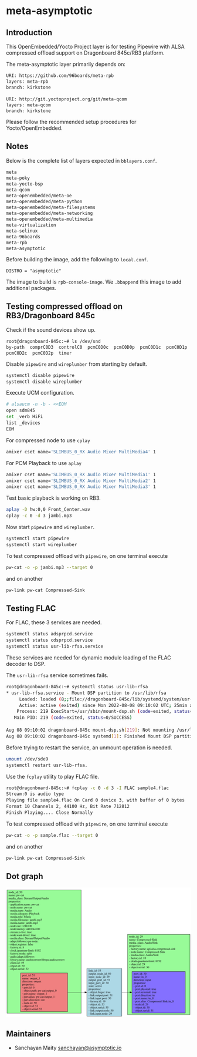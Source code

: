 meta-asymptotic
================================

Introduction
-------------------------

This OpenEmbedded/Yocto Project layer is for testing Pipewire with ALSA
compressed offload support on Dragonboard 845c/RB3 platform.

The meta-asymptotic layer primarily depends on:

	URI: https://github.com/96boards/meta-rpb
	layers: meta-rpb
	branch: kirkstone

	URI: http://git.yoctoproject.org/git/meta-qcom
	layers: meta-qcom
	branch: kirkstone

Please follow the recommended setup procedures for Yocto/OpenEmbedded.

Notes
-------------------------

Below is the complete list of layers expected in `bblayers.conf`.

```
meta
meta-poky
meta-yocto-bsp
meta-qcom
meta-openembedded/meta-oe
meta-openembedded/meta-python
meta-openembedded/meta-filesystems
meta-openembedded/meta-networking
meta-openembedded/meta-multimedia
meta-virtualization
meta-selinux
meta-96boards
meta-rpb
meta-asymptotic
```

Before building the image, add the following to `local.conf`.

```
DISTRO = "asymptotic"
```

The image to build is `rpb-console-image`. We `.bbappend` this image to add
additional packages.

Testing compressed offload on RB3/Dragonboard 845c
-------------------------

Check if the sound devices show up.

```
root@dragonboard-845c:~# ls /dev/snd
by-path  comprC0D3  controlC0  pcmC0D0c  pcmC0D0p  pcmC0D1c  pcmC0D1p  pcmC0D2c  pcmC0D2p  timer
```

Disable `pipewire` and `wireplumber` from starting by default.

```bash
systemctl disable pipewire
systemctl disable wireplumber
```

Execute UCM configuration.

```bash
# alsaucm -n -b - <<EOM
open sdm845
set _verb HiFi
list _devices
EOM
```

For compressed node to use `cplay`

```bash
amixer cset name='SLIMBUS_0_RX Audio Mixer MultiMedia4' 1
```

For PCM Playback to use `aplay`

```bash
amixer cset name='SLIMBUS_0_RX Audio Mixer MultiMedia1' 1
amixer cset name='SLIMBUS_0_RX Audio Mixer MultiMedia2' 1
amixer cset name='SLIMBUS_0_RX Audio Mixer MultiMedia3' 1
```

Test basic playback is working on RB3.

```bash
aplay -D hw:0,0 Front_Center.wav
cplay -c 0 -d 3 jambi.mp3
```

Now start `pipewire` and `wireplumber`.

```bash
systemctl start pipewire
systemctl start wireplumber
```

To test compressed offload with `pipewire`, on one terminal execute

```bash
pw-cat -o -p jambi.mp3 --target 0
```

and on another

```bash
pw-link pw-cat Compressed-Sink
```

Testing FLAC
-------------------------

For FLAC, these 3 services are needed.

```bash
systemctl status adsprpcd.service
systemctl status cdsprpcd.service
systemctl status usr-lib-rfsa.service
```

These services are needed for dynamic module loading of the FLAC decoder to DSP.

The `usr-lib-rfsa` service sometimes fails.

```bash
root@dragonboard-845c:~# systemctl status usr-lib-rfsa
* usr-lib-rfsa.service - Mount DSP partition to /usr/lib/rfsa
     Loaded: loaded (8;;file://dragonboard-845c/lib/systemd/system/usr-lib-rfsa.service/lib/systemd/system/usr-lib-rfsa.service8;;; enabled; preset: enabled)
     Active: active (exited) since Mon 2022-08-08 09:10:02 UTC; 25min ago
    Process: 219 ExecStart=/usr/sbin/mount-dsp.sh (code=exited, status=0/SUCCESS)
   Main PID: 219 (code=exited, status=0/SUCCESS)

Aug 08 09:10:02 dragonboard-845c mount-dsp.sh[219]: Not mounting /usr/lib/rfsa, partition/image not found
Aug 08 09:10:02 dragonboard-845c systemd[1]: Finished Mount DSP partition to /usr/lib/rfsa.
```

Before trying to restart the service, an unmount operation is needed.

```bash
umount /dev/sde9
systemctl restart usr-lib-rfsa.
```

Use the `fcplay` utility to play FLAC file.

```bash
root@dragonboard-845c:~# fcplay -c 0 -d 3 -I FLAC sample4.flac
Stream:0 is audio type
Playing file sample4.flac On Card 0 device 3, with buffer of 0 bytes
Format 10 Channels 2, 44100 Hz, Bit Rate 712812
Finish Playing.... Close Normally
```

To test compressed offload with `pipewire`, on one terminal execute

```bash
pw-cat -o -p sample.flac --target 0
```

and on another

```bash
pw-link pw-cat Compressed-Sink
```

Dot graph
-------------------------

![](pw-smart.svg)

Maintainers
-------------------------

* Sanchayan Maity <sanchayan@asymptotic.io>
